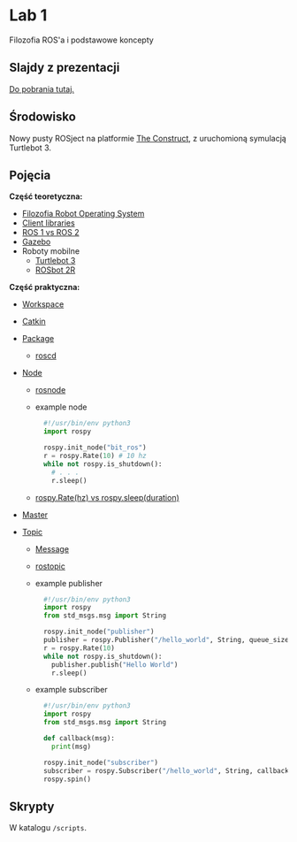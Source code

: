 # Lab 1

Filozofia ROS'a i podstawowe koncepty

## Slajdy z prezentacji

[Do pobrania tutaj.](https://github.com/aghbit/BIT_ROS/raw/main/lab1/slides.pdf)

## Środowisko

Nowy pusty ROSject na platformie [The Construct](https://www.theconstructsim.com/), z uruchomioną symulacją Turtlebot 3.

## Pojęcia

**Część teoretyczna:**

- [Filozofia Robot Operating System](https://www.oreilly.com/library/view/programming-robots-with/9781449325480/ch01.html)
- [Client libraries](http://wiki.ros.org/Client%20Libraries)
- [ROS 1 vs ROS 2](http://design.ros2.org/articles/changes.html)
- [Gazebo](https://gazebosim.org/home)
- Roboty mobilne
  - [Turtlebot 3](https://www.turtlebot.com/)
  - [ROSbot 2R](https://husarion.com/manuals/rosbot/)

**Część praktyczna:**

- [Workspace](http://wiki.ros.org/catkin/Tutorials/create_a_workspace)
- [Catkin](http://wiki.ros.org/catkin/conceptual_overview)
- [Package](http://wiki.ros.org/Packages)
  - [roscd](http://wiki.ros.org/rosbash#roscd)
- [Node](http://wiki.ros.org/Nodes)

  - [rosnode](http://wiki.ros.org/rosnode)
  - example node

    ```py
      #!/usr/bin/env python3
      import rospy

      rospy.init_node("bit_ros")
      r = rospy.Rate(10) # 10 hz
      while not rospy.is_shutdown():
        # . . .
        r.sleep()
    ```

  - [rospy.Rate(hz) vs rospy.sleep(duration)](http://wiki.ros.org/rospy/Overview/Time)

- [Master](http://wiki.ros.org/Master)
- [Topic](http://wiki.ros.org/Topics)

  - [Message](https://wiki.ros.org/Messages)
  - [rostopic](http://wiki.ros.org/rostopic)
  - example publisher

    ```py
      #!/usr/bin/env python3
      import rospy
      from std_msgs.msg import String

      rospy.init_node("publisher")
      publisher = rospy.Publisher("/hello_world", String, queue_size=10)
      r = rospy.Rate(10)
      while not rospy.is_shutdown():
        publisher.publish("Hello World")
        r.sleep()
    ```

  - example subscriber

    ```py
      #!/usr/bin/env python3
      import rospy
      from std_msgs.msg import String

      def callback(msg):
        print(msg)

      rospy.init_node("subscriber")
      subscriber = rospy.Subscriber("/hello_world", String, callback)
      rospy.spin()
    ```

## Skrypty

W katalogu `/scripts`.

